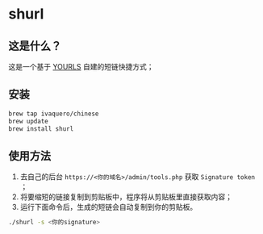 # shurl

## 这是什么？

这是一个基于 [YOURLS](https://yourls.org/) 自建的短链快捷方式；

## 安装

```sh
brew tap ivaquero/chinese
brew update
brew install shurl
```

## 使用方法

1. 去自己的后台 `https://<你的域名>/admin/tools.php` 获取 `Signature token` ；
2. 将要缩短的链接复制到剪贴板中，程序将从剪贴板里直接获取内容；
3. 运行下面命令后，生成的短链会自动复制到你的剪贴板。

```sh
./shurl -s <你的signature>
```
